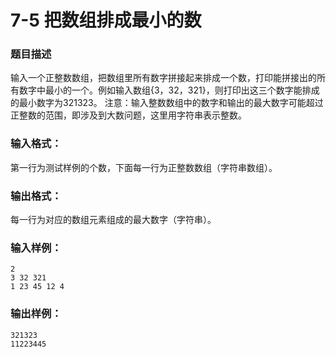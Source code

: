 # 7-5 把数组排成最小的数

### 题目描述
输入一个正整数数组，把数组里所有数字拼接起来排成一个数，打印能拼接出的所有数字中最小的一个。例如输入数组{3，32，321}，则打印出这三个数字能排成的最小数字为321323。
注意：输入整数数组中的数字和输出的最大数字可能超过正整数的范围，即涉及到大数问题，这里用字符串表示整数。

### 输入格式：
第一行为测试样例的个数，下面每一行为正整数数组（字符串数组）。

### 输出格式：
每一行为对应的数组元素组成的最大数字（字符串）。

### 输入样例：
```
2
3 32 321
1 23 45 12 4
```

### 输出样例：
```
321323
11223445
```


